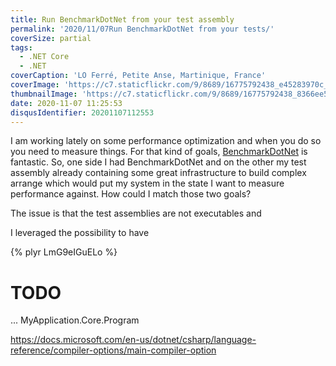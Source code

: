 ```yaml
---
title: Run BenchmarkDotNet from your test assembly
permalink: '2020/11/07Run BenchmarkDotNet from your tests/'
coverSize: partial
tags:
  - .NET Core
  - .NET
coverCaption: 'LO Ferré, Petite Anse, Martinique, France'
coverImage: 'https://c7.staticflickr.com/9/8689/16775792438_e45283970c_h.jpg'
thumbnailImage: 'https://c7.staticflickr.com/9/8689/16775792438_8366ee5732_q.jpg'
date: 2020-11-07 11:25:53
disqusIdentifier: 20201107112553
---
```

I am working lately on some performance optimization and when you do so you need to measure things. For that kind of goals, [BenchmarkDotNet](https://benchmarkdotnet.org/) is fantastic.
So, one side I had BenchmarkDotNet and on the other my test assembly already containing some great infrastructure to build complex arrange which would put my system in the state I want to measure performance against.
How could I match those two goals?
<!-- more -->

The issue is that the test assemblies are not executables and 

I leveraged the possibility to have 

{% plyr LmG9eIGuELo %}

# TODO

  <PropertyGroup>
    ...
    <StartupObject>MyApplication.Core.Program</StartupObject>
  </PropertyGroup>

https://docs.microsoft.com/en-us/dotnet/csharp/language-reference/compiler-options/main-compiler-option
